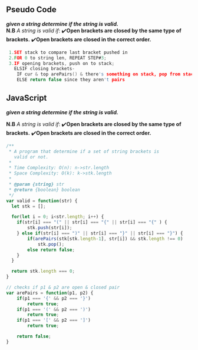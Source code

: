 
## Pseudo Code
**_given a string determine if the string is valid._**<br>
**N.B** _A string is valid if_:
:heavy_check_mark:**Open brackets are closed by the same type of brackets.**
:heavy_check_mark:**Open brackets are closed in the correct order.**

```c
 1.SET stack to compare last bracket pushed in
 2.FOR 0 to string len, REPEAT STEP#3;
 3.IF opening brackets, push on to stack;
   ELSIF closing brackets- 
    IF cur & top arePairs() & there's something on stack, pop from stack
    ELSE return false since they aren't pairs
```

## JavaScript 
**_given a string determine if the string is valid._**<br>

**N.B** _A string is valid if_:
:heavy_check_mark:**Open brackets are closed by the same type of brackets.**
:heavy_check_mark:**Open brackets are closed in the correct order.**
```js
/**
 * A program that determine if a set of string brackets is 
   valid or not.
 *
 * Time Complexity: O(n): n->str.length
 * Space Complexity: O(k): k->stk.length 
 *
 * @param {string} str
 * @return {boolean} boolean
 */
var valid = function(str) {
  let stk = [];

  for(let i = 0; i<str.length; i++) {
    if(str[i] === "(" || str[i] === "{" || str[i] === "{" ) {
        stk.push(str[i]);
    } else if(str[i] === ")" || str[i] === "}" || str[i] === "}") {
        if(arePairs(stk[stk.length-1], str[i]) && stk.length !== 0)
            stk.pop();
        else return false;   
    }
  }

  return stk.length === 0;
}

// checks if p1 & p2 are open & closed pair
var arePairs = function(p1, p2) {
    if(p1 === '{' && p2 === '}')
        return true;
    if(p1 === '(' && p2 === ')')
        return true;
    if(p1 === '[' && p2 === ']')
        return true;

    return false;    
}
```

